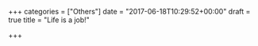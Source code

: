 +++
categories = ["Others"]
date = "2017-06-18T10:29:52+00:00"
draft = true
title = "Life is a job!"

+++

